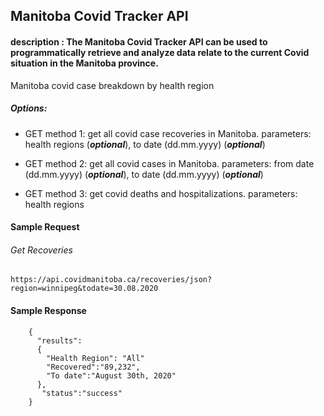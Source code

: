 
## Manitoba Covid Tracker API

#### description : The Manitoba Covid Tracker API can be used to programmatically retrieve and analyze data relate to the current Covid situation in the Manitoba province.

 
Manitoba covid case breakdown by health region
##### Options: 

* GET method 1: get all covid case recoveries in Manitoba. parameters: health regions (***optional***), to date (dd.mm.yyyy) (***optional***)

* GET method 2: get all covid cases in Manitoba. parameters: from date (dd.mm.yyyy) (***optional***), to date (dd.mm.yyyy) (***optional***)

* GET method 3: get covid deaths and hospitalizations. parameters: health regions

#### Sample Request
###### Get Recoveries
```
https://api.covidmanitoba.ca/recoveries/json?region=winnipeg&todate=30.08.2020
```
#### Sample Response

```
    {
      "results":
      {
        "Health Region": "All"
        "Recovered":"89,232",
        "To date":"August 30th, 2020"
      },
       "status":"success"
    }
```
